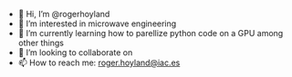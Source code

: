 - 👋 Hi, I’m @rogerhoyland
- 👀 I’m interested in microwave engineering
- 🌱 I’m currently learning how to parellize python code on a GPU among other things
- 💞️ I’m looking to collaborate on 
- 📫 How to reach me: roger.hoyland@iac.es

<!---
rogerhoyland/rogerhoyland is a ✨ special ✨ repository because its `README.md` (this file) appears on your GitHub profile.
You can click the Preview link to take a look at your changes.
--->
